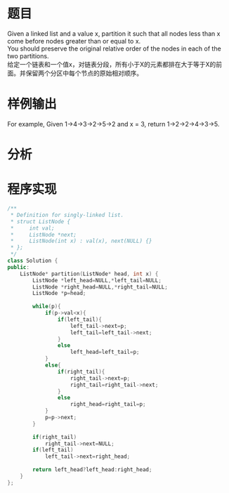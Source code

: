 # 题目
Given a linked list and a value x, partition it such that all nodes less than x come before nodes greater than or equal to x.\
You should preserve the original relative order of the nodes in each of the two partitions.\
给定一个链表和一个值x，对链表分段，所有小于X的元素都排在大于等于X的前面。并保留两个分区中每个节点的原始相对顺序。
# 样例输出
For example,
Given 1->4->3->2->5->2 and x = 3,
return 1->2->2->4->3->5.
# 分析
# 程序实现
```cpp
/**
 * Definition for singly-linked list.
 * struct ListNode {
 *     int val;
 *     ListNode *next;
 *     ListNode(int x) : val(x), next(NULL) {}
 * };
 */
class Solution {
public:
    ListNode* partition(ListNode* head, int x) {
        ListNode *left_head=NULL,*left_tail=NULL;
        ListNode *right_head=NULL,*right_tail=NULL;
        ListNode *p=head;
        
        while(p){
            if(p->val<x){
                if(left_tail){
                    left_tail->next=p;
                    left_tail=left_tail->next;
                }
                else
                    left_head=left_tail=p;
            }
            else{
                if(right_tail){
                    right_tail->next=p;
                    right_tail=right_tail->next;
                }
                else
                    right_head=right_tail=p;
            }
            p=p->next;
        }
        
        if(right_tail)
            right_tail->next=NULL;
        if(left_tail)
            left_tail->next=right_head;
            
        return left_head?left_head:right_head;
    }
};
